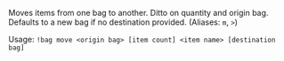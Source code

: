 Moves items from one bag to another. Ditto on quantity and origin bag. Defaults to a new bag if no destination provided. (Aliases: `m`, `>`)

Usage: `!bag move <origin bag> [item count] <item name> [destination bag]`
